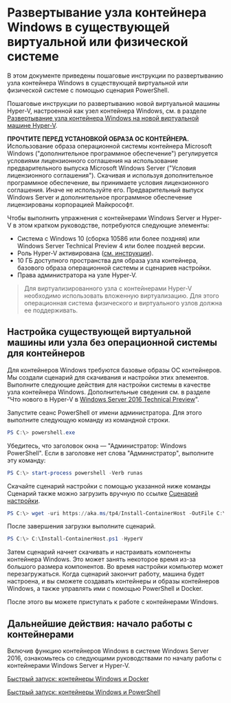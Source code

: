 # Развертывание узла контейнера Windows в существующей виртуальной или физической системе

В этом документе приведены пошаговые инструкции по развертыванию узла контейнера Windows в существующей виртуальной или физической системе с помощью сценария PowerShell.

Пошаговые инструкции по развертыванию новой виртуальной машины Hyper-V, настроенной как узел контейнера Windows, см. в разделе [Развертывание узла контейнера Windows на новой виртуальной машине Hyper-V](./container_setup.md).

**ПРОЧТИТЕ ПЕРЕД УСТАНОВКОЙ ОБРАЗА ОС КОНТЕЙНЕРА.** Использование образа операционной системы контейнера Microsoft Windows ("дополнительное программное обеспечение") регулируется условиями лицензионного соглашения на использование предварительного выпуска Microsoft Windows Server ("Условия лицензионного соглашения"). Скачивая и используя дополнительное программное обеспечение, вы принимаете условия лицензионного соглашения. Иначе не используйте его. Предварительный выпуск Windows Server и дополнительное программное обеспечение лицензированы корпорацией Майкрософт.

Чтобы выполнить упражнения с контейнерами Windows Server и Hyper-V в этом кратком руководстве, потребуются следующие элементы:

* Система с Windows 10 (сборка 10586 или более поздняя) или Windows Server Technical Preview 4 или более поздней версии.
* Роль Hyper-V активирована ([см. инструкции](https://msdn.microsoft.com/virtualization/hyperv_on_windows/quick_start/walkthrough_install#UsingPowerShell)).
* 10 ГБ доступного пространства для образа узла контейнера, базового образа операционной системы и сценариев настройки.
* Права администратора на узле Hyper-V.

> Для виртуализированного узла с контейнерами Hyper-V необходимо использовать вложенную виртуализацию. Для этого операционная система физического и виртуального узлов должна ее поддерживать.

## Настройка существующей виртуальной машины или узла без операционной системы для контейнеров

Для контейнеров Windows требуются базовые образы ОС контейнеров. Мы создали сценарий для скачивания и настройки этих элементов. Выполните следующие действия для настройки системы в качестве узла контейнера Windows. Дополнительные сведения см. в разделе "Что нового в Hyper-V в [Windows Server 2016 Technical Preview](https://tnstage.redmond.corp.microsoft.com/en-US/library/dn765471.aspx#BKMK_nested)".

Запустите сеанс PowerShell от имени администратора. Для этого выполните следующую команду из командной строки.

``` powershell
PS C:\> powershell.exe
```

Убедитесь, что заголовок окна — "Администратор: Windows PowerShell". Если в заголовке нет слова "Администратор", выполните эту команду:

``` powershell
PS C:\> start-process powershell -Verb runas
```

Скачайте сценарий настройки с помощью указанной ниже команды Сценарий также можно загрузить вручную по ссылке [Сценарий настройки](https://aka.ms/tp4/Install-ContainerHost).

``` PowerShell
PS C:\> wget -uri https://aka.ms/tp4/Install-ContainerHost -OutFile C:\Install-ContainerHost.ps1
```

 После завершения загрузки выполните сценарий.
``` PowerShell
PS C:\> C:\Install-ContainerHost.ps1 -HyperV
```

Затем сценарий начнет скачивать и настраивать компоненты контейнера Windows. Это может занять некоторое время из-за большого размера компонентов. Во время настройки компьютер может перезагружаться. Когда сценарий закончит работу, машина будет настроена, и вы сможете создавать контейнеры и образы контейнеров Windows, а также управлять ими с помощью PowerShell и Docker.

 После этого вы можете приступать к работе с контейнерами Windows.

## Дальнейшие действия: начало работы с контейнерами

Включив функцию контейнеров Windows в системе Windows Server 2016, ознакомьтесь со следующими руководствами по началу работы с контейнерами Windows Server и Hyper-V.

[Быстрый запуск: контейнеры Windows и Docker](./manage_docker.md)

[Быстрый запуск: контейнеры Windows и PowerShell](./manage_powershell.md)




